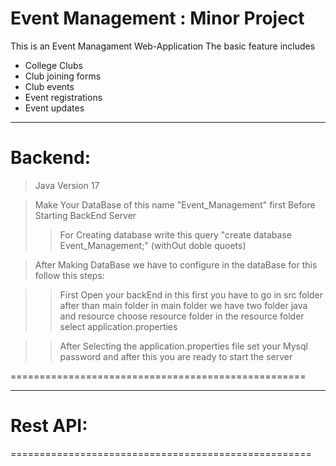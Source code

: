# Event Management : Minor Project
This is an Event Managament Web-Application
The basic feature includes
  - College Clubs
  - Club joining forms
  - Club events
  - Event registrations
  - Event updates


****************************************************
# Backend:

  > Java Version 17

  > Make Your DataBase of this name  "Event_Management" first Before Starting BackEnd   Server
  >> For Creating database write this query "create database Event_Management;" (withOut doble quoets)

  > After Making DataBase we have to configure in the dataBase for this follow this steps:

  >> First Open your backEnd in this first you have to go in  src folder after than main folder in main folder we have two folder java and resource choose resource folder in the resource folder select application.properties
  
  >> After Selecting the application.properties file set your Mysql password and after this you are ready to start the server

===================================================

****************************************************
# Rest API:


====================================================


